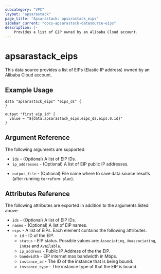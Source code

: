 ```yaml
---
subcategory: "VPC"
layout: "apsarastack"
page_title: "Apsarastack: apsarastack_eips"
sidebar_current: "docs-apsarastack-datasource-eips"
description: |-
    Provides a list of EIP owned by an Alibaba Cloud account.
---
```


# apsarastack\_eips

This data source provides a list of EIPs (Elastic IP address) owned by an Alibaba Cloud account.

## Example Usage

```
data "apsarastack_eips" "eips_ds" {
}

output "first_eip_id" {
  value = "${data.apsarastack_eips.eips_ds.eips.0.id}"
}
```

## Argument Reference

The following arguments are supported:

* `ids` - (Optional) A list of EIP IDs.
* `ip_addresses` - (Optional) A list of EIP public IP addresses.
<!--* `tags` - (Optional, Available in v1.55.3+) A mapping of tags to assign to the resource.
* `in_use` - (Deprecated) Deprecated since the version 1.8.0 of this provider.-->
* `output_file` - (Optional) File name where to save data source results (after running `terraform plan`).
<!--* `resource_group_id` - (Optional, ForceNew, Available in 1.58.0+) The Id of resource group which the eips belongs.-->

## Attributes Reference

The following attributes are exported in addition to the arguments listed above:

* `ids` - (Optional) A list of EIP IDs.
* `names` - (Optional) A list of EIP names.
* `eips` - A list of EIPs. Each element contains the following attributes:
  * `id` - ID of the EIP.
  * `status` - EIP status. Possible values are: `Associating`, `Unassociating`, `InUse` and `Available`.
  * `ip_address` - Public IP Address of the the EIP.
  * `bandwidth` - EIP internet max bandwidth in Mbps.
  <!--* `internet_charge_type` - EIP internet charge type.-->
  * `instance_id` - The ID of the instance that is being bound.
  * `instance_type` - The instance type of that the EIP is bound.
  <!--* `creation_time` - Time of creation.
  * `resource_group_id` - The Id of resource group which the eips belongs.-->
